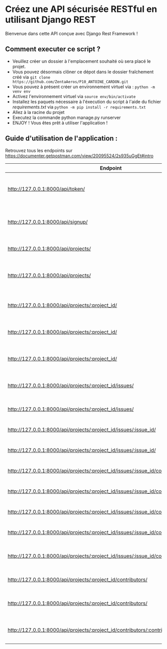 # Créez une API sécurisée RESTful en utilisant Django REST
Bienvenue dans cette API conçue avec Django Rest Framework !

## Comment executer ce script ?
* Veuillez créer un dossier à l'emplacement souhaité où sera placé le projet.
* Vous pouvez désormais clôner ce dépot dans le dossier fraîchement créé via `git clone https://github.com/ZentaAeros/P10_ANTOINE_CARDON.git`
* Vous pouvez à présent créer un environnement virtuel via : `python -m venv env`
* Activez l'environnement virtuel via `source env/bin/activate`
* Installez les paquets nécessaire à l'éxecution du script à l'aide du fichier *requirements.txt* via `python -m pip install -r requirements.txt`
* Allez à la racine du projet
* Executez la commande python manage.py runserver
* ENJOY ! Vous êtes prêt à utiliser l'application !

## Guide d'utilisation de l'application :
Retrouvez tous les endpoints sur https://documenter.getpostman.com/view/20095524/2s935uGgEt#intro

|   Endpoint   |  Méthode |   Description |
|---           |---          |---            |
|http://127.0.0.1:8000/api/token/| POST | Permet d'obtenir un token pour accéder à l'application            |
|http://127.0.0.1:8000/api/signup/| POST | Permet de créer un compte pour accéder à l'application            |
|http://127.0.0.1:8000/api/projects/| POST | Permet de créer un projet            |
|http://127.0.0.1:8000/api/projects/| GET | Permet d'obtenir la liste des projets de l'utilisateur            |
|http://127.0.0.1:8000/api/projects/:project_id/| GET | Permet d'obtenir un projet via son ID            |
|http://127.0.0.1:8000/api/projects/:project_id/| PUT | Permet de modifier un projet via son ID            |
|http://127.0.0.1:8000/api/projects/:project_id/| DELETE | Permet de supprimer un projet via son ID            |
|http://127.0.0.1:8000/api/projects/:project_id/issues/| POST | Permet de créer un problème à un projet            |
|http://127.0.0.1:8000/api/projects/:project_id/issues/| GET | Lire un problème d'un projet            |
|http://127.0.0.1:8000/api/projects/:project_id/issues/:issue_id/| PUT | Permet de modifier un problème |
|http://127.0.0.1:8000/api/projects/:project_id/issues/:issue_id/| DELETE | Permet de supprimer un problème           |
|http://127.0.0.1:8000/api/projects/:project_id/issues/:issue_id/comments/| POST | Permet d'ajouter un commentaire            |
|http://127.0.0.1:8000/api/projects/:project_id/issues/:issue_id/comments/| GET | Permet de voir les commentaires            |
|http://127.0.0.1:8000/api/projects/:project_id/issues/:issue_id/comments/:comment_id/| PUT | Permet de modifier un commentaire            |
|http://127.0.0.1:8000/api/projects/:project_id/issues/:issue_id/comments/:comment_id/| DELETE | Permet de supprimer un commentaire            |
|http://127.0.0.1:8000/api/projects/:project_id/issues/:issue_id/comments/:comment_id/| GET | Permet de voir un commentaire via son ID            |
|http://127.0.0.1:8000/api/projects/:project_id/contributors/| POST | Permet d'ajouter un contributeur            |
|http://127.0.0.1:8000/api/projects/:project_id/contributors/| GET | Permet de voir les contributeurs d'un projet            |
|http://127.0.0.1:8000/api/projects/:project_id/contributors/:contributor_id| DELETE | Permet de supprimer un contributeur du projet
